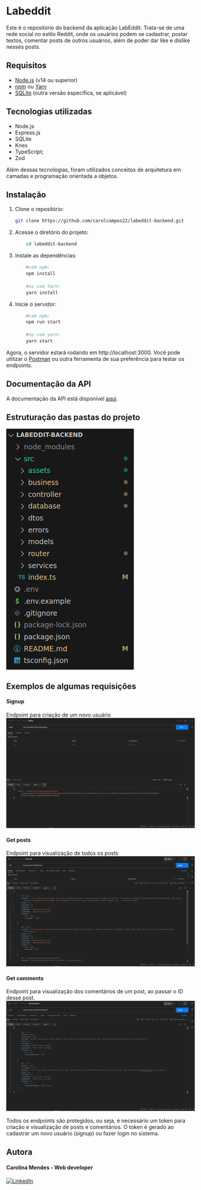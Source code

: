 # Labeddit

Este é o repositório do backend da aplicação LabEddit. Trata-se de uma rede social no estilo Reddit, onde os usuários podem se cadastrar, postar textos, comentar posts de outros usuários, além de poder dar like e dislike nesses posts.
 

## Requisitos

- [Node.js](https://nodejs.org/) (v14 ou superior)
- [npm](https://www.npmjs.com/) ou [Yarn](https://yarnpkg.com/)
- [SQLite](https://www.sqlite.org/) (outra versão específica, se aplicável)

## Tecnologias utilizadas

- Node.js
- Express.js
- SQLite
- Knex
- TypeScript;
- Zod

Além dessas tecnologias, foram utilizados conceitos de arquitetura em camadas e programação orientada a objetos.

## Instalação

1. Clone o repositório:

   ```bash
   git clone https://github.com/carolcampos22/labeddit-backend.git
   ```

2. Acesse o diretório do projeto:
    ```bash
        cd labeddit-backend

    ```

3. Instale as dependências:

    ```bash
        #com npm:
        npm install

        #ou com Yarn:
        yarn install

    ```

4. Inicie o servidor:
    ```bash
        #com npm:
        npm run start

        #ou com yarn:
        yarn start
    ```
Agora, o servidor estará rodando em http://localhost:3000. Você pode utilizar o [Postman](https://www.postman.com/) ou outra ferramenta de sua preferência para testar os endpoints.

## Documentação da API
A documentação da API está disponível [aqui](https://documenter.getpostman.com/view/26570634/2s9YJgTLat).

## Estruturação das pastas do projeto

![](./src/assets/estrutura-de-pastas.png)

## Exemplos de algumas requisições

#### Signup
Endpoint para criação de um novo usuário
![](./src/assets/signup.png)

#### Get posts
Endpoint para visualização de todos os posts
![](./src/assets/getposts.png)

#### Get comments
Endpoint para visualização dos comentários de um post, ao passar o ID desse post.
![](./src/assets/getcomments.png)

Todos os endpoints são protegidos, ou seja, é necessário um token para criação e visualização de posts e comentários. O token é gerado ao cadastrar um novo usuário (signup) ou fazer login no sistema.

## Autora

#### Carolina Mendes - Web developer
[![LinkedIn](https://img.shields.io/badge/LinkedIn-000?style=for-the-badge&logo=linkedin&logoColor=0E76A8)](https://www.linkedin.com/in/dev-carolina-mendes/)
